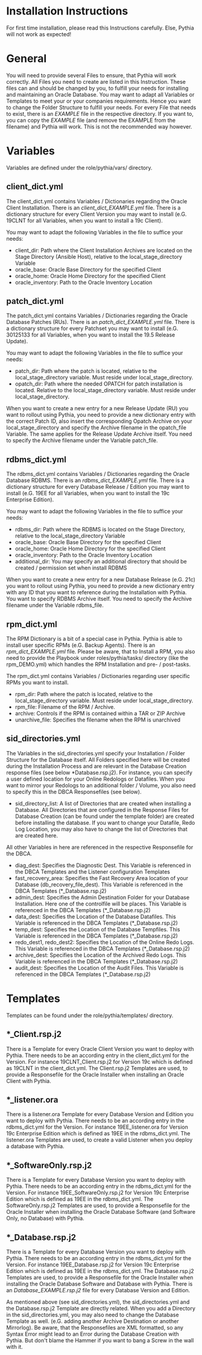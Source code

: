 # Installation Instructions
For first time installation, please read this Instructions carefully. Else, Pythia will not work as expected!

General
===============

You will need to provide several Files to ensure, that Pythia will work correctly. All Files you need to create are listed in this Instruction. These files can and should be changed by you, to fulfill your needs for installing and maintaining an Oracle Database. You may want to adapt all Variables or Templates to meet your or your companies requirements. Hence you want to change the Folder Structure to fulfill your needs.
For every File that needs to exist, there is an *EXAMPLE* file in the respective directory. If you want to, you can copy the *EXAMPLE* file (and remove the EXAMPLE from the filename) and Pythia will work. This is not the recommended way however.

Variables
===============

Variables are defined under the role/pythia/vars/ directory.

client_dict.yml
---------------
The client_dict.yml contains Variables / Dictionaries regarding the Oracle Client Installation. There is an *client_dict_EXAMPLE.yml* file.
There is a dictionary structure for every Client Version you may want to install (e.G. 19CLNT for all Variables, when you want to install a 19c Client).

You may want to adapt the following Variables in the file to suffice your needs:

  - client_dir: Path where the Client Installation Archives are located on the Stage Directory (Ansible Host), relative to the local_stage_directory Variable
  - oracle_base: Oracle Base Directory for the specified Client
  - oracle_home: Oracle Home Directory for the specified Client
  - oracle_inventory: Path to the Oracle Inventory Location

patch_dict.yml
---------------
The patch_dict.yml contains Variables / Dictionaries regarding the Oracle Database Patches (RUs). There is an *patch_dict_EXAMPLE.yml* file.
There is a dictionary structure for every Patchset you may want to install (e.G. 30125133 for all Variables, when you want to install the 19.5 Release Update).

You may want to adapt the following Variables in the file to suffice your needs:

  - patch_dir: Path where the patch is located, relative to the local_stage_directory variable. Must reside under local_stage_directory.
  - opatch_dir: Path where the needed OPATCH for patch installation is located. Relative to the local_stage_directory variable. Must reside under local_stage_directory.

When you want to create a new entry for a new Release Update (RU) you want to rollout using Pythia, you need to provide a new dictionary entry with the correct Patch ID, also insert the corresponding Opatch Archive on your local_stage_directory and specify the Archive filename in the opatch_file Variable.
The same applies for the Release Update Archive itself. You need to specify the Archive filename under the Variable patch_file.

rdbms_dict.yml
---------------
The rdbms_dict.yml contains Variables / Dictionaries regarding the Oracle Database RDBMS. There is an *rdbms_dict_EXAMPLE.yml* file.
There is a dictionary structure for every Database Release / Edition you may want to install (e.G. 19EE for all Variables, when you want to install the 19c Enterprise Edition).

You may want to adapt the following Variables in the file to suffice your needs:

  - rdbms_dir: Path where the RDBMS is located on the Stage Directory, relative to the local_stage_directory Variable
  - oracle_base: Oracle Base Directory for the specified Client
  - oracle_home: Oracle Home Directory for the specified Client
  - oracle_inventory: Path to the Oracle Inventory Location
  - additional_dir: You may specify an additional directory that should be created / permission set when install RDBMS

When you want to create a new entry for a new Database Release (e.G. 21c) you want to rollout using Pythia, you need to provide a new dictionary entry with any ID that you want to reference during the Installation with Pythia.
You want to specify RDBMS Archive itself. You need to specify the Archive filename under the Variable rdbms_file.

rpm_dict.yml
---------------
The RPM Dictionary is a bit of a special case in Pythia. Pythia is able to install user specific RPMs (e.G. Backup Agents). There is an *rpm_dict_EXAMPLE.yml* file.
Please be aware, that to Install a RPM, you also need to provide the Playbook under roles/pythia/tasks/ directory (like the rpm_DEMO.yml) which handles the RPM Installation and pre- / post-tasks.

The rpm_dict.yml contains Variables / Dictionaries regarding user specific RPMs you want to install. 

  - rpm_dir: Path where the patch is located, relative to the local_stage_directory variable. Must reside under local_stage_directory.
  - rpm_file: Filename of the RPM / Archive.
  - archive: Controls if the RPM is contained within a TAR or ZIP Archive
  - unarchive_file: Specifies the filename when the RPM is unarchived

sid_directories.yml
---------------
The Variables in the sid_directories.yml specify your Installation / Folder Structure for the Database itself. All Folders specified here will be created during the Installation Process and are relevant in the Database Creation response files (see below *Database.rsp.j2). For instance, you can specify a user defined location for your Online Redologs or Datafiles. When you want to mirror your Redologs to an additional folder / Volume, you also need to specify this in the DBCA Responsefiles (see below).

  - sid_directory_list: A list of Directories that are created when installing a Database. All Directories that are configured in the Response Files for Database Creation (can be found under the template folder) are created before installing the database. If you want to change your Datafile, Redo Log Location, you may also have to change the list of Directories that are created here.

All other Variables in here are referenced in the respective Responsefile for the DBCA. 

  - diag_dest: Specifies the Diagnostic Dest. This Variable is referenced in the DBCA Templates and the Listener configuration Templates
  - fast_recovery_area: Specifies the Fast Recovery Area location of your Database (db_recovery_file_dest). This Variable is referenced in the DBCA Templates (*_Database.rsp.j2)
  - admin_dest: Specifies the Admin Destination Folder for your Database Installation. Here one of the controlfile will be places. This Variable is referenced in the DBCA Templates (*_Database.rsp.j2)
  - data_dest: Specifies the Location of the Database Datafiles. This Variable is referenced in the DBCA Templates (*_Database.rsp.j2)
  - temp_dest: Specifies the Location of the Database Tempfiles. This Variable is referenced in the DBCA Templates (*_Database.rsp.j2)
  - redo_dest1, redo_dest2: Specifies the Location of the Online Redo Logs. This Variable is referenced in the DBCA Templates (*_Database.rsp.j2)
  - archive_dest: Specifies the Location of the Archived Redo Logs. This Variable is referenced in the DBCA Templates (*_Database.rsp.j2)
  - audit_dest: Specifies the Location of the Audit Files. This Variable is referenced in the DBCA Templates (*_Database.rsp.j2)

Templates
===============

Templates can be found under the role/pythia/templates/ directory.

*_Client.rsp.j2
---------------
There is a Template for every Oracle Client Version you want to deploy with Pythia. There needs to be an according entry in the client_dict.yml for the Version. For instance 19CLNT_Client.rsp.j2 for Version 19c which is defined as 19CLNT in the client_dict.yml. The Client.rsp.j2 Templates are used, to provide a Responsefile for the Oracle Installer when installing an Oracle Client with Pythia.

*_listener.ora
---------------
There is a listener.ora Template for every Database Version and Edition you want to deploy with Pythia. There needs to be an according entry in the rdbms_dict.yml for the Version. For instance 19EE_listener.ora for Version 19c Enterprise Edition which is defined as 19EE in the rdbms_dict.yml. The listener.ora Templates are used, to create a valid Listener when you deploy a database with Pythia.

*_SoftwareOnly.rsp.j2
---------------
There is a Template for every Database Version you want to deploy with Pythia. There needs to be an according entry in the rdbms_dict.yml for the Version. For instance 19EE_SoftwareOnly.rsp.j2 for Version 19c Enterprise Edition which is defined as 19EE in the rdbms_dict.yml. The SoftwareOnly.rsp.j2 Templates are used, to provide a Responsefile for the Oracle Installer when installing the Oracle Database Software (and Software Only, no Database) with Pythia.

*_Database.rsp.j2
---------------
There is a Template for every Database Version you want to deploy with Pythia. There needs to be an according entry in the rdbms_dict.yml for the Version. For instance 19EE_Database.rsp.j2 for Version 19c Enterprise Edition which is defined as 19EE in the rdbms_dict.yml. The Database.rsp.j2 Templates are used, to provide a Responsefile for the Oracle Installer when installing the Oracle Database Software and Database with Pythia. There is an *Database_EXAMPLE.rsp.j2* file for every Database Version and Edition.

As mentioned above (see sid_directories.yml), the sid_directories.yml and the Database.rsp.j2 Template are directly related. When you add a Directory in the sid_directories.yml, you may also need to change the Database Template as well. (e.G. adding another Archive Destination or another Mirrorlog). Be aware, that the Responsefiles are XML formatted, so any Syntax Error might lead to an Error during the Database Creation with Pythia. But don't blame the Hammer if you want to bang a Screw in the wall with it.